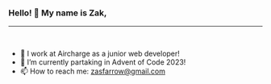 ### Hello! 👋 My name is Zak,

***
<br>

- 🔭 I work at Aircharge as a junior web developer!
- 🌱 I’m currently partaking in Advent of Code 2023!
- 📫 How to reach me: zasfarrow@gmail.com
